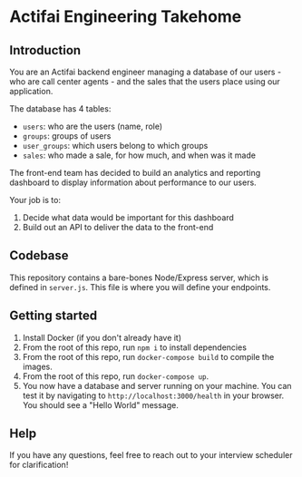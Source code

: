 # Actifai Engineering Takehome

## Introduction

You are an Actifai backend engineer managing a database of our users - who are call center agents - and the sales that
the users place using our application.

The database has 4 tables:

- `users`: who are the users (name, role)
- `groups`: groups of users
- `user_groups`: which users belong to which groups
- `sales`: who made a sale, for how much, and when was it made

The front-end team has decided to build an analytics and reporting dashboard to display information about performance
to our users. 

Your job is to:
1. Decide what data would be important for this dashboard
2. Build out an API to deliver the data to the front-end

## Codebase

This repository contains a bare-bones Node/Express server, which is defined in `server.js`. This file is where you will
define your endpoints.

## Getting started

1. Install Docker (if you don't already have it)
2. From the root of this repo, run `npm i` to install dependencies
3. From the root of this repo, run `docker-compose build` to compile the images.
4. From the root of this repo, run `docker-compose up`.
5. You now have a database and server running on your machine. You can test it by navigating to `http://localhost:3000/health` in
your browser. You should see a "Hello World" message.


## Help

If you have any questions, feel free to reach out to your interview scheduler for clarification!
